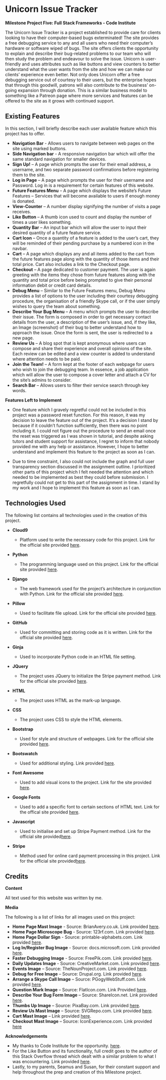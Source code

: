 Unicorn Issue Tracker
===
**Milestone Project Five: Full Stack Frameworks - Code Institute**

The Unicorn Issue Tracker is a project established to provide care for clients looking to have their computer-based bugs exterminated! The site provides a free debugging service to any and all users who need their computer’s hardware or software wiped of bugs. The site offers clients the opportunity to explain and describe their bug-related problems to our team who will then study the problem and endeavour to solve the issue. Unicorn is user-friendly and uses attributes such as like buttons and view counters to better understand what the user wants from the site and how we can make our clients’ experience even better. Not only does Unicorn offer a free debugging service out of courtesy to their users, but the enterprise hopes that through this goodwill, patrons will also contribute to the business’ on-going expansion through donation. This is a similar business model to something like a Patreon page where more services and features can be offered to the site as it grows with continued support. 


Existing Features
---

In this section, I will briefly describe each user available feature which this project has to offer.

* **Navigation Bar** - Allows users to navigate between web pages on the site using marked buttons.
* **Side Navigation bar** - A responsive navigation bar which will offer the same standard navigation for smaller devices.
* **Sign Up!** – A page which prompts the user for their email address, a username, and two separate password confirmations before registering them to the site.
* **Log in Page** – A page which prompts the user for their username and Password. Log in is a requirement for certain features of this website.
* **Future Features Menu** – A page which displays the website’s Future Features – Services that will become available to users if enough money is donated. 
* **View-Counter** – A number display signifying the number of visits a page receives. 
* **Like Button** – A thumb icon used to count and display the number of times a user likes something. 
* **Quantity Bar** – An input bar which will allow the user to input their desired quantity of a future feature service.
* **Cart Icon** – Once a quantity of a feature is added to the user’s cart, they will be reminded of their pending purchase by a numbered icon in the navbar.
* **Cart** – A page which displays any and all items added to the cart from the future features page along with the quantity of those items and their total price. Cart also includes a link to the Checkout page.
* **Checkout** – A page dedicated to customer payment. The user is again greeting with the items they chose from future features along with the quantity and total price before being prompted to give their personal information debit or credit card details. 
* **Debug Menu** – Similar to the Future Features menu, Debug Menu provides a list of options to the user including their courtesy debugging procedure, the organisation of a friendly Skype call, or if the user simply wishes to query the team about something. 
* **Describe Your Bug Menu** – A menu which prompts the user to describe their issue. The form is composed in order to get necessary contact details from the user, a description of the user’s issue, and, if they like, an Image (screenshot) of their bug to better understand how to approach the issue. Once the form is sent, the user is redirected to a new page.
* **Review Us** – A blog spot that is kept anonymous where users can compose and share their experience and overall opinions of the site. Each review can be edited and a view counter is added to understand where attention needs to be paid.
* **Join the Team!** – A form kept at the footer of each webpage for users who wish to join the debugging team. In essence, a job application which will allow the user to compose a cover letter and attach a CV for the site’s admins to consider. 
* **Search Bar** – Allows users to filter their service search through key words.

**Features Left to Implement**
* One feature which I gravely regretful could not be included in this project was a password reset function. For this reason, it was my decision to leave the feature out of the project. It’s a decision I stand by because if it couldn’t function sufficiently, then there was no point including it. I could not figure out the procedure to send an email once the reset was triggered as I was shown in tutorial, and despite asking tutors and student support for assistance, I regret to inform that nobody provided me with any help or assistance. However, I hope to better understand and implement this feature to the project as soon as I can.

* Due to time constraint, I also could not include the graph and full user transparency section discussed in the assignment outline. I prioritized other parts of this project which I felt needed the attention and which needed to be implemented as best they could before submission. I regretfully could not get to this part of the assignment in time. I stand by my work and I hope to implement this feature as soon as I can.




Technologies Used
---

The following list contains all technologies used in the creation of this project.
* **Cloud9**
  * Platform used to write the necessary code for this project. Link for the official site provided [here](https://c9.io/login).

* **Python**
  * The programming language used on this project. Link for the official site provided [here]( https://www.python.org/). 

* **Django**
  * The web framework used for the project’s architecture in conjunction with Python. Link for the official site provided [here]( https://www.djangoproject.com/).

* **Pillow**
  * Used to facilitate file upload. Link for the official site provided [here]( https://pypi.org/project/Pillow/). 

* **GitHub**
  * Used for committing and storing code as it is written. Link for the official site provided [here]( https://github.com/).

* **Ginja**
  * Used to incorporate Python code in an HTML file setting.

* **JQuery**
  * The project uses JQuery to initialize the Stripe payment method. Link for the official site provided [here]( https://jquery.com/).

* **HTML**
  * The project uses HTML as the mark-up language.

* **CSS**
  * The project uses CSS to style the HTML elements.

* **Bootstrap**
  * Used for style and structure of webpages. Link for the official site provided [here]( https://getbootstrap.com/). 

* **Bootswatch**  
  * Used for additional styling. Link provided [here]( https://bootswatch.com/). 

* **Font Awesome**
  * Used to add visual icons to the project. Link for the site provided [here]( https://fontawesome.com/).

* **Google Fonts**
  * Used to add a specific font to certain sections of HTML text. Link for the offical site provided [here]( https://fonts.google.com/).

* **Javascript**
  * Used to initialise and set up Stripe Payment method. Link for the official site provided[here]( https://www.javascript.com/).

* **Stripe**
  * Method used for online card payment processing in this project. Link for the official site provided[here]( https://stripe.com/en-IE/).



Credits
---

**Content**

All text used for this website was written by me. 

**Media**

The following is a list of links for all images used on this project:

*	**Home Page Mast Image**  - Source: BrianAvery.co.uk. Link provided [here]( http://bryanavery.co.uk/how-to-configure-remote-debugging-for-web-apps-visual-studio-2017/).
*   **Home Page Microscope Bug** - Source: 123rf.com. Link provided [here]( https://www.123rf.com/photo_45136493_stock-vector-computer-virus-search-debugging-program-code-verification-internet-security-vector-concept.html).
*	**Home Page Dollar Sign** - Source: printable-alphabets.com. Link provided [here]( http://www.printable-alphabets.com/shop/symbol-print-templates-solid-black/dollar-sign-large/).
*	**Log In/Register Bug Image** - Source: docs.microsoft.com. Link provided [here]( https://docs.microsoft.com/en-us/visualstudio/debugger/debugger-tips-and-tricks?view=vs-2019).
*	**Faster Debugging Image** - Source: FreePik.com. Link provided [here]( https://www.freepik.com/free-icon/stopwatch_739036.htm).
*	**Daily Updates Image** - Source: CreativeMarket.com. Link provided [here]( https://creativemarket.com/Saggitarius/1097110-Calendar-flat-line-icon).
*	**Events Image** – Source: TheNounProject.com. Link provided [here]( https://thenounproject.com/term/lecturer/27748/).
*	**Debug for Free Image** – Source: Drupal.org. Link provided [here]( https://www.drupal.org/project/debug_tools).
*	**Arrange a Skype Call Image** – Source: PGogyWebStuff.com. Link provided [here]( https://pgogywebstuff.com/contact/skype/attachment/skype-logo/).
*	**Question Mark Image** – Source: FlatIcon.com. Link Provided [here]( https://www.flaticon.com/free-icon/question-mark_36601).
*	**Describe Your Bug Form Image** – Source: ShareIcon.net. Link provided [here](https://www.shareicon.net/computing-technology-laptop-computer-computers-bugs-laptops-repairing-706780).
*	**Thumbs Up Image** – Source: PixaBay.com. Link provided [here](https://pixabay.com/images/search/thumbs%20up/).
*	**Review Us Mast Image** – Source: SVGRepo.com. Link provided [here]( https://www.svgrepo.com/vectors/computer-security-collection/&type=recent).
*	**Cart Mast Image** – Link provided [here]( https://cis.bentley.edu/sandbox/index.php/2017/03/16/java-debugging-cheat-sheet/).
*	**Checkout Mast Image** – Source: IconExperience.com. Link provided [here]( https://www.iconexperience.com/o_collection/icons/?icon=bug)

**Acknowledgements**
*	My thanks to Code Institute for the opportunity. [here]( https://codeinstitute.net/). 
*	For the Like Button and its functionality, full credit goes to the author of this Stack Overflow thread which dealt with a similar problem to what I was encountering. Link provided [here]( https://stackoverflow.com/questions/36014336/django-like-button-dosent-increment-and-redirect-me-to-the-same-page).
*	Lastly, to my parents, Seamus and Susan, for their constant support and help throughout the prep and creation of this Milestone project.
